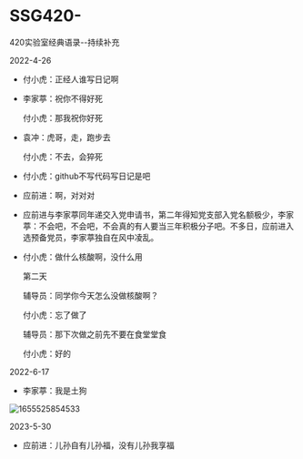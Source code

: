 # SSG420-
420实验室经典语录--持续补充


2022-4-26
- 付小虎：正经人谁写日记啊
- 李家葶：祝你不得好死

  付小虎：那我祝你好死
  
- 袁冲：虎哥，走，跑步去

  付小虎：不去，会猝死
 
- 付小虎：github不写代码写日记是吧
- 应前进：啊，对对对
- 应前进与李家葶同年递交入党申请书，第二年得知党支部入党名额极少，李家葶：不会吧，不会吧，不会真的有人要当三年积极分子吧。不多日，应前进入选预备党员，李家葶独自在风中凌乱。

- 付小虎：做什么核酸啊，没什么用
  
  第二天
  
  辅导员：同学你今天怎么没做核酸啊？
  
  付小虎：忘了做了
  
  辅导员：那下次做之前先不要在食堂堂食
  
  付小虎：好的

2022-6-17

- 李家葶：我是土狗

![1655525854533](https://user-images.githubusercontent.com/64273838/174422441-7b2c8dc5-c433-43b4-a458-8a51669d250f.png)

2023-5-30

- 应前进：儿孙自有儿孙福，没有儿孙我享福
